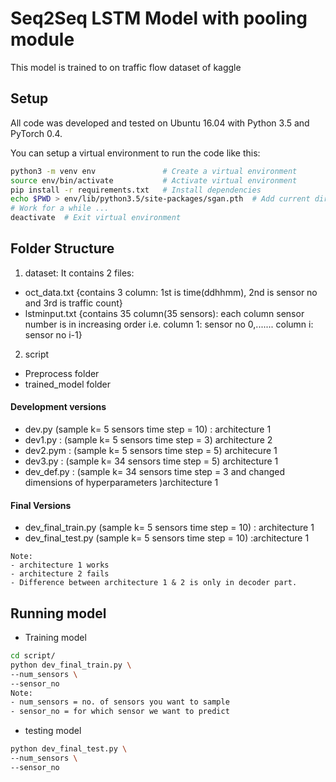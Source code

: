 # Seq2Seq LSTM Model with pooling module
This model is trained to on traffic flow dataset of kaggle 

## Setup
All code was developed and tested on Ubuntu 16.04 with Python 3.5 and PyTorch 0.4.

You can setup a virtual environment to run the code like this:

```bash
python3 -m venv env               # Create a virtual environment
source env/bin/activate           # Activate virtual environment
pip install -r requirements.txt   # Install dependencies
echo $PWD > env/lib/python3.5/site-packages/sgan.pth  # Add current directory to python path
# Work for a while ...
deactivate  # Exit virtual environment
```


## Folder Structure
1. dataset:
It contains 2 files: 
- oct_data.txt {contains 3 column: 1st is time(ddhhmm), 2nd is sensor no and 3rd is traffic count}
- lstminput.txt {contains 35 column(35 sensors): each column sensor number is in increasing order i.e. column 1: sensor no 0,....... column i: sensor no i-1} 

2. script
- Preprocess folder
- trained_model folder
#### Development versions
- dev.py (sample k= 5 sensors time step = 10) : architecture 1
- dev1.py : (sample k= 5 sensors time step = 3) architecture 2
- dev2.pym : (sample k= 5 sensors time step = 5) architecure 1
- dev3.py : (sample k= 34 sensors time step = 5) architecture 1
- dev_def.py : (sample k= 34 sensors time step = 3 and changed dimensions of hyperparameters )architecture 1
#### Final Versions
- dev_final_train.py (sample k= 5 sensors time step = 10) : architecture 1
- dev_final_test.py (sample k= 5 sensors time step = 10) :architecture 1
```
Note:
- architecture 1 works
- architecture 2 fails
- Difference between architecture 1 & 2 is only in decoder part.
```
## Running model 
* Training model
```bash
cd script/
python dev_final_train.py \
--num_sensors \
--sensor_no
Note:
- num_sensors = no. of sensors you want to sample
- sensor_no = for which sensor we want to predict 
```

* testing model
```bash
python dev_final_test.py \
--num_sensors \
--sensor_no
```

